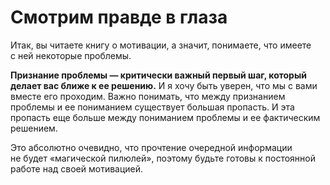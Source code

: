 # Смотрим правде в&nbsp;глаза

Итак, вы&nbsp;читаете книгу о&nbsp;мотивации, а&nbsp;значит, понимаете, что имеете с&nbsp;ней некоторые проблемы.

**Признание проблемы&nbsp;&mdash; критически важный первый шаг, который делает вас ближе к&nbsp;ее&nbsp;решению.**
И&nbsp;я&nbsp;хочу быть уверен, что мы&nbsp;с&nbsp;вами вместе его проходим.
Важно понимать, что между признанием проблемы и&nbsp;ее&nbsp;пониманием существует большая пропасть.
И&nbsp;эта пропасть еще больше между пониманием проблемы и&nbsp;ее&nbsp;фактическим решением.

Это абсолютно очевидно, что прочтение очередной информации не&nbsp;будет &laquo;магической пилюлей&raquo;, поэтому будьте готовы к&nbsp;постоянной работе над своей мотивацией.
